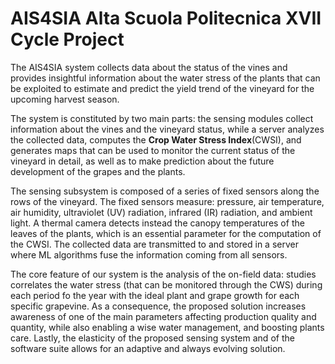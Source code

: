 # AIS4SIA Alta Scuola Politecnica XVII Cycle Project

The AIS4SIA system collects data about the status 
of the vines and provides insightful information about 
the water stress of the plants that can be exploited to 
estimate and predict the yield trend of the vineyard for 
the upcoming harvest season.

The system is constituted by two main parts: the sensing 
modules collect information about the vines and the 
vineyard status, while a server analyzes the collected 
data, computes the **Crop Water Stress Index**(CWSI), 
and generates maps that can be used to monitor the 
current status of the vineyard in detail, as well as to 
make prediction about the future development of the 
grapes and the plants.

The sensing subsystem is composed of a series of 
fixed sensors along the rows of the vineyard. The 
fixed sensors measure: pressure, air temperature, 
air humidity, ultraviolet (UV) radiation, infrared (IR) 
radiation, and ambient light. A thermal 
camera detects instead the canopy temperatures of 
the leaves of the plants, which is an essential parameter 
for the computation of the CWSI. The collected data 
are transmitted to and stored in a server where ML 
algorithms fuse the information coming from all sensors.

The core feature of our system is the analysis of the 
on-field data: studies correlates the water stress 
(that can be monitored through the CWS) during 
each period fo the year with the ideal plant and grape 
growth for each specific grapevine. As a consequence, 
the proposed solution increases awareness of one of 
the main parameters affecting production quality and 
quantity, while also enabling a wise water management, 
and boosting plants care. Lastly, the elasticity of the 
proposed sensing system and of the software suite 
allows for an adaptive and always evolving solution.
